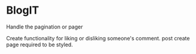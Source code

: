 # BlogIT
Handle the pagination or pager

Create functionality for liking or disliking someone's comment.
post create page required to be styled.